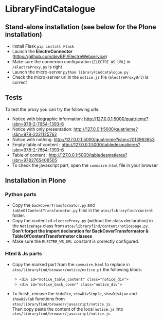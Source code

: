 # LibraryFindCatalogue

## Stand-alone installation (see below for the Plone installation)

 - Install Flask `pip install Flask`
 - Launch the **ElectreConnector** (https://github.com/devBPI/ElectreWebservice)
 - Make sure the connexion configuration (`ELECTRE_WS_URL`) in `/electreProxy.py` is right
 - Launch the micro-server `python libraryFindCatalogue.py`
 - Check the micro-server url in the `notice.js` file (`electreProxyUrl`) is correct

## Tests

To test the proxy you can try the following urls:
 - Notice with biographic information: http://127.0.0.1:5000/quatrieme?isbn=978-2-7654-1393-6
 - Notice with only presentation: http://127.0.0.1:5000/quatrieme?isbn=978-2221125762
 - Notice with nothing: http://127.0.0.1:5000/quatrieme?isbn=2013963653
 - Empty table of content : http://127.0.0.1:5000/tabledesmatieres?isbn=978-2-7654-1393-6
 - Table of content : http://127.0.0.1:5000/tabledesmatieres?isbn=9782765408505
 - To check the javascript part, open the `sommaire.html` file in your browser

## Installation in Plone

### Python parts

- Copy the `backCoverTransformator.py` and `tableOfContentTransformator.py` files in the `atos/libraryfind/content` folder.
- Copy the content of `electreProxy.py` (without the class declaration) in the `NoticePage` class from `atos/libraryfind/content/noticepage.py`.
**Don't forget the import declaration for BackCoverTransformator & TableOfContentTransformator classes**
- Make sure the `ELECTRE_WS_URL` constant is correctly configured.

### Html & Js parts

- Copy the marked part from the `sommaire.html` to replace in `atos/libraryfind/browser/notice/notice.pt` the following blocs:
    - `<div id="notice_table_content" class="notice_div">`
    - `<div id="notice_back_cover" class="notice_div">`

- To finish, remove the `hideDiv`, `showDivSimple`, `showDivAjax` and `showDivTab` functions from `atos/libraryfind/browser/javascript/notice.js`.    
Then copy paste the content of the local `notice.js` into `atos/libraryfind/browser/javascript/notice.js`